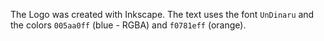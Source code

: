 The Logo was created with Inkscape. The text uses the font `UnDinaru` and the colors `005aa0ff` (blue - RGBA) and `f0781eff` (orange).
